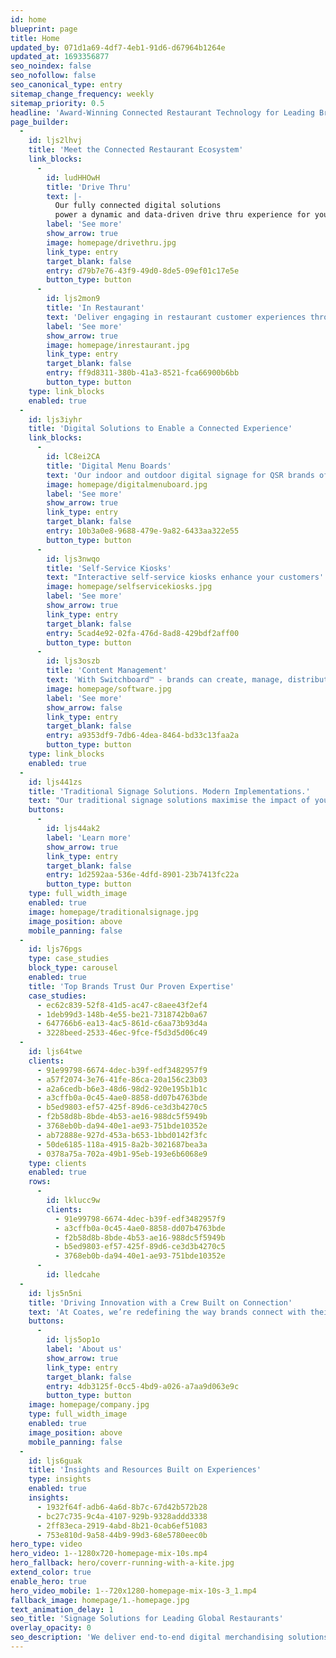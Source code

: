```yaml
---
id: home
blueprint: page
title: Home
updated_by: 071d1a69-4df7-4eb1-91d6-d67964b1264e
updated_at: 1693356877
seo_noindex: false
seo_nofollow: false
seo_canonical_type: entry
sitemap_change_frequency: weekly
sitemap_priority: 0.5
headline: 'Award-Winning Connected Restaurant Technology for Leading Brands Worldwide'
page_builder:
  -
    id: ljs2lhvj
    title: 'Meet the Connected Restaurant Ecosystem'
    link_blocks:
      -
        id: ludHHOwH
        title: 'Drive Thru'
        text: |-
          Our fully connected digital solutions
          power a dynamic and data-driven drive thru experience for your customers.
        label: 'See more'
        show_arrow: true
        image: homepage/drivethru.jpg
        link_type: entry
        target_blank: false
        entry: d79b7e76-43f9-49d0-8de5-09ef01c17e5e
        button_type: button
      -
        id: ljs2mon9
        title: 'In Restaurant'
        text: 'Deliver engaging in restaurant customer experiences through our industry-leading hardware, proprietary Switchboard™ CMS, and end-to-end services.'
        label: 'See more'
        show_arrow: true
        image: homepage/inrestaurant.jpg
        link_type: entry
        target_blank: false
        entry: ff9d8311-380b-41a3-8521-fca66900b6bb
        button_type: button
    type: link_blocks
    enabled: true
  -
    id: ljs3iyhr
    title: 'Digital Solutions to Enable a Connected Experience'
    link_blocks:
      -
        id: lC8ei2CA
        title: 'Digital Menu Boards'
        text: 'Our indoor and outdoor digital signage for QSR brands offers the robustness needed for global use, as well as the adaptability to support rapid shifts in technology.'
        image: homepage/digitalmenuboard.jpg
        label: 'See more'
        show_arrow: true
        link_type: entry
        target_blank: false
        entry: 10b3a0e8-9688-479e-9a82-6433aa322e55
        button_type: button
      -
        id: ljs3nwqo
        title: 'Self-Service Kiosks'
        text: "Interactive self-service kiosks enhance your customers' ordering experience whilst driving ROI, an increase in average check size, and reduced wait times, for your brand."
        image: homepage/selfservicekiosks.jpg
        label: 'See more'
        show_arrow: true
        link_type: entry
        target_blank: false
        entry: 5cad4e92-02fa-476d-8ad8-429bdf2aff00
        button_type: button
      -
        id: ljs3oszb
        title: 'Content Management'
        text: 'With Switchboard™ - brands can create, manage, distribute, and display digital content based on real-time data and rich analytics to orchestrate a seamless customer journey.'
        image: homepage/software.jpg
        label: 'See more'
        show_arrow: false
        link_type: entry
        target_blank: false
        entry: a9353df9-7db6-4dea-8464-bd33c13faa2a
        button_type: button
    type: link_blocks
    enabled: true
  -
    id: ljs441zs
    title: 'Traditional Signage Solutions. Modern Implementations.'
    text: "Our traditional signage solutions maximise the impact of your most important messages whilst helping your brand stand out from the crowd. We've been providing traditional signage solutions to our customers since we first opened our doors 60 years ago – so we know what it means to deliver exceptional experiences at all stages of the rollout process, from initial design through to final installation."
    buttons:
      -
        id: ljs44ak2
        label: 'Learn more'
        show_arrow: true
        link_type: entry
        target_blank: false
        entry: 1d2592aa-536e-4dfd-8901-23b7413fc22a
        button_type: button
    type: full_width_image
    enabled: true
    image: homepage/traditionalsignage.jpg
    image_position: above
    mobile_panning: false
  -
    id: ljs76pgs
    type: case_studies
    block_type: carousel
    enabled: true
    title: 'Top Brands Trust Our Proven Expertise'
    case_studies:
      - ec62c839-52f8-41d5-ac47-c8aee43f2ef4
      - 1deb99d3-148b-4e55-be21-7318742b0a67
      - 647766b6-ea13-4ac5-861d-c6aa73b93d4a
      - 3228beed-2533-46ec-9fce-f5d3d5d06c49
  -
    id: ljs64twe
    clients:
      - 91e99798-6674-4dec-b39f-edf3482957f9
      - a57f2074-3e76-41fe-86ca-20a156c23b03
      - a2a6cedb-b6e3-48d6-98d2-920e195b1b1c
      - a3cffb0a-0c45-4ae0-8858-dd07b4763bde
      - b5ed9803-ef57-425f-89d6-ce3d3b4270c5
      - f2b58d8b-8bde-4b53-ae16-988dc5f5949b
      - 3768eb0b-da94-40e1-ae93-751bde10352e
      - ab72888e-927d-453a-b653-1bbd0142f3fc
      - 50de6185-118a-4915-8a2b-3021687bea3a
      - 0378a75a-702a-49b1-95eb-193e6b6068e9
    type: clients
    enabled: true
    rows:
      -
        id: lklucc9w
        clients:
          - 91e99798-6674-4dec-b39f-edf3482957f9
          - a3cffb0a-0c45-4ae0-8858-dd07b4763bde
          - f2b58d8b-8bde-4b53-ae16-988dc5f5949b
          - b5ed9803-ef57-425f-89d6-ce3d3b4270c5
          - 3768eb0b-da94-40e1-ae93-751bde10352e
      -
        id: lledcahe
  -
    id: ljs5n5ni
    title: 'Driving Innovation with a Crew Built on Connection'
    text: 'At Coates, we’re redefining the way brands connect with their customers through our range of digital solutions. Our Crew is committed to delivering innovative merchandising solutions and doing things differently when it comes to our people, partnerships, and products to deliver unrivaled results.'
    buttons:
      -
        id: ljs5op1o
        label: 'About us'
        show_arrow: true
        link_type: entry
        target_blank: false
        entry: 4db3125f-0cc5-4bd9-a026-a7aa9d063e9c
        button_type: button
    image: homepage/company.jpg
    type: full_width_image
    enabled: true
    image_position: above
    mobile_panning: false
  -
    id: ljs6guak
    title: 'Insights and Resources Built on Experiences'
    type: insights
    enabled: true
    insights:
      - 1932f64f-adb6-4a6d-8b7c-67d42b572b28
      - bc27c735-9c4a-4107-929b-9328addd3338
      - 2ff83eca-2919-4abd-8b21-0cab6ef51083
      - 753e810d-9a58-44b9-99d3-68e5780eec0b
hero_type: video
hero_video: 1--1280x720-homepage-mix-10s.mp4
hero_fallback: hero/coverr-running-with-a-kite.jpg
extend_color: true
enable_hero: true
hero_video_mobile: 1--720x1280-homepage-mix-10s-3_1.mp4
fallback_image: homepage/1.-homepage.jpg
text_animation_delay: 1
seo_title: 'Signage Solutions for Leading Global Restaurants'
overlay_opacity: 0
seo_description: 'We deliver end-to-end digital merchandising solutions that drive engaging customer journeys and business ROI for companies worldwide. Connect with us today.'
---
```

